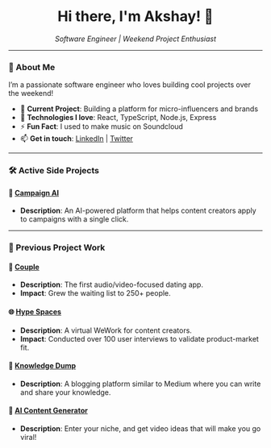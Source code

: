 <h1 align="center">Hi there, I'm Akshay! 👋</h1>

<p align="center">
  <em>Software Engineer | Weekend Project Enthusiast</em>
</p>

---

### 🌟 About Me

I’m a passionate software engineer who loves building cool projects over the weekend!

- 👀 **Current Project**: Building a platform for micro-influencers and brands
- 🌱 **Technologies I love**: React, TypeScript, Node.js, Express
- ⚡ **Fun Fact**: I used to make music on Soundcloud
- 📫 **Get in touch**: [LinkedIn](https://www.linkedin.com/in/akshay-prabhakar/) | [Twitter](https://twitter.com/akshaycoding)

---

### 🛠️ Active Side Projects

#### 🎯 [Campaign AI](https://github.com/officiallyakshay/campaign-ai)
- **Description**: An AI-powered platform that helps content creators apply to campaigns with a single click.

---

### 💼 Previous Project Work

#### 🎤 [Couple](https://github.com/officiallyakshay/couple)
- **Description**: The first audio/video-focused dating app.
- **Impact**: Grew the waiting list to 250+ people.

#### 🌐 [Hype Spaces](https://github.com/officiallyakshay/hypespaces)
- **Description**: A virtual WeWork for content creators.
- **Impact**: Conducted over 100 user interviews to validate product-market fit.

#### 📝 [Knowledge Dump](https://github.com/officiallyakshay/knowledge-dump)
- **Description**: A blogging platform similar to Medium where you can write and share your knowledge.

#### 🤖 [AI Content Generator](https://github.com/officiallyakshay/ai-content-generator)
- **Description**: Enter your niche, and get video ideas that will make you go viral!
